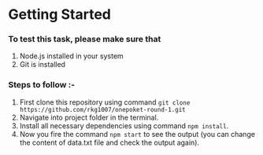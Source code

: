 # Getting Started

### To test this task, please make sure that

1. Node.js installed in your system
2. Git is installed

### Steps to follow :-

1. First clone this repository using command `git clone https://github.com/rkg1007/onepoket-round-1.git`
2. Navigate into project folder in the terminal.
3. Install all necessary dependencies using command `npm install`.
4. Now you fire the command `npm start` to see the output (you can change the content of data.txt file and check the output again).

